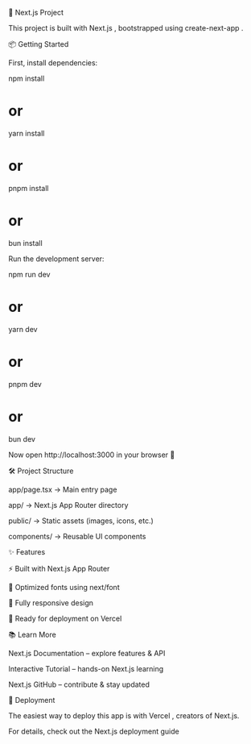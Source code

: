 🚀 Next.js Project

This project is built with Next.js
, bootstrapped using create-next-app
.

📦 Getting Started

First, install dependencies:

npm install
# or
yarn install
# or
pnpm install
# or
bun install


Run the development server:

npm run dev
# or
yarn dev
# or
pnpm dev
# or
bun dev


Now open http://localhost:3000
 in your browser 🎉

🛠 Project Structure

app/page.tsx → Main entry page

app/ → Next.js App Router directory

public/ → Static assets (images, icons, etc.)

components/ → Reusable UI components

✨ Features

⚡ Built with Next.js App Router

🎨 Optimized fonts using next/font

📱 Fully responsive design

🚀 Ready for deployment on Vercel

📚 Learn More

Next.js Documentation
 – explore features & API

Interactive Tutorial
 – hands-on Next.js learning

Next.js GitHub
 – contribute & stay updated

🚀 Deployment

The easiest way to deploy this app is with Vercel
, creators of Next.js.

For details, check out the Next.js deployment guide
